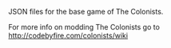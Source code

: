 JSON files for the base game of The Colonists.

For more info on modding The Colonists go to http://codebyfire.com/colonists/wiki

